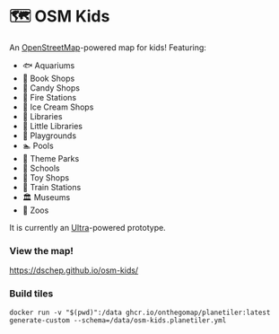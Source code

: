 # :world_map: OSM Kids

An [OpenStreetMap](https://openstreetmap.org)-powered map for kids! Featuring:

 * 🐟 Aquariums
 * 📗 Book Shops
 * 🍬 Candy Shops
 * 🚒 Fire Stations
 * 🍦 Ice Cream Shops
 * 📙 Libraries
 * 📘 Little Libraries
 * 🛝 Playgrounds
 * 🏊 Pools
 * 🎡 Theme Parks
 * 🏫 Schools
 * 🧸 Toy Shops
 * 🚂 Train Stations
 * 🏛️ Museums
 * 🐯 Zoos

It is currently an [Ultra](https://overpass-ultra.us)-powered prototype.

### View the map!

https://dschep.github.io/osm-kids/

### Build tiles
```
docker run -v "$(pwd)":/data ghcr.io/onthegomap/planetiler:latest generate-custom --schema=/data/osm-kids.planetiler.yml
```
